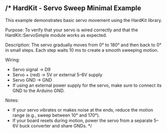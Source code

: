 /*
   HardKit - Servo Sweep Minimal Example
   -------------------------------------
   This example demonstrates basic servo movement using the HardKit library.
 
   Purpose:
   To verify that your servo is wired correctly and that the HardKit::ServoSimple
   module works as expected.
 
   Description:
   The servo gradually moves from 0° to 180° and then back to 0° in small steps.
   Each step waits 10 ms to create a smooth sweeping motion.
 
   Wiring:
   - Servo signal  → D9
   - Servo + (red) → 5V or external 5–6V supply
   - Servo GND     → GND
   - If using an external power supply for the servo,
     make sure to connect its GND to the Arduino GND.
 
   Notes:
   - If your servo vibrates or makes noise at the ends,
     reduce the motion range (e.g., sweep between 10° and 170°).
   - If your board resets during motion, power the servo
     from a separate 5–6V buck converter and share GNDs.
 */
